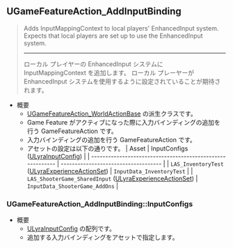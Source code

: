 ## UGameFeatureAction_AddInputBinding

> Adds InputMappingContext to local players' EnhancedInput system. 
> Expects that local players are set up to use the EnhancedInput system.  
> 
> ----
> ローカル プレイヤーの EnhancedInput システムに InputMappingContext を追加します。
> ローカル プレーヤーが EnhancedInput システムを使用するように設定されていることが期待されます。

* 概要
	* [UGameFeatureAction_WorldActionBase] の派生クラスです。
	* Game Feature がアクティブになった際に入力バインディングの追加を行う GameFeatureAction です。
	* 入力バインディングの追加を行う GameFeatureAction です。
	* アセットの設定は以下の通りです。
		| Asset                                                      | InputConfigs<br>([ULyraInputConfig]) |
		| ---------------------------------------------------------- | ------------------------------------ |
		| `LAS_InventoryTest` ([ULyraExperienceActionSet])           | `InputData_InventoryTest`            |
		| `LAS_ShooterGame_SharedInput` ([ULyraExperienceActionSet]) | `InputData_ShooterGame_AddOns`       |

### UGameFeatureAction_AddInputBinding::InputConfigs

* 概要
	* [ULyraInputConfig] の配列です。
	* 追加する入力バインディングをアセットで指定します。



<!--- ページ内のリンク --->

<!--- 自前の画像へのリンク --->

<!--- generated --->
[ULyraExperienceActionSet]: ../../Lyra/Experience/ULyraExperienceActionSet.md#ulyraexperienceactionset
[UGameFeatureAction_WorldActionBase]: ../../Lyra/GameFeature/UGameFeatureAction_WorldActionBase.md#ugamefeatureactionworldactionbase
[ULyraInputConfig]: ../../Lyra/Input/ULyraInputConfig.md#ulyrainputconfig
